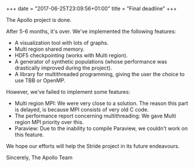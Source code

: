 +++
date = "2017-06-25T23:09:56+01:00"
title = "Final deadline"
+++

The Apollo project is done.

<!--more-->

After 5-6 months, it's over.
We've implemented the following features:

- A visualization tool with lots of graphs.
- Multi region shared memory.
- HDF5 checkpointing (works with Multi region).
- A generator of synthetic populations (whose performance was drastically improved during the project).
- A library for multithreaded programming, giving the user the choice to use TBB or OpenMP.

However, we've failed to implement some features:

- Multi region MPI: We were very close to a solution. The reason this part is delayed, is because MPI consists of very old C code.
- The performance report concerning multithreading: We gave Multi region MPI priority over this.
- Paraview: Due to the inability to compile Paraview, we couldn't work on this feature.

We hope our efforts will help the Stride project in its future endeavours.

Sincerely, The Apollo Team

